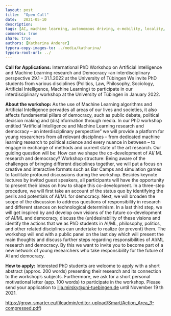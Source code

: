 ```yaml
---
layout: post
title:  "Open Call"
date:   2021-05-10
description: 
tags: [AI, machine learning, autonomous driving, e-mobility, locality, mobility]
comments: true
share: true
authors: [Katharina Anderer]
typora-copy-images-to: ../media/katharina/
typora-root-url: ../
---
```




**Call for Applications:**
International PhD Workshop on Artificial Intelligence and Machine Learning research and
Democracy –an interdisciplinary perspective
29.1 – 31.1.2022 at the University of Tübingen
We invite PhD students from various disciplines (Politics, Law, Philosophy, Sociology, Artificial
Intelligence, Machine Learning) to participate in our interdisciplinary workshop at the University of
Tübingen in January 2022.



**About the workshop:**
As the use of Machine Learning algorithms and Artificial Intelligence pervades all areas of
our lives and societies, it also affects fundamental pillars of democracy, such as public
debate, political decision making and (dis)information through media.
In our PhD workshop entitled “Artificial Intelligence and Machine Learning research and democracy –
an interdisciplinary perspective” we will provide a platform for young researchers from all relevant
disciplines – from dedicated machine learning research to political science and every nuance in
between – to engage in exchange of methods and current state of the art research. Our guiding
question will be:
How can we shape the co-development of AI/ ML research and democracy?
Workshop structure:
Being aware of the challenges of bringing different disciplines together, we will put a focus on creative
and interactive formats such as Bar Camps and simulation games to facilitate profound discussions
during the workshop. Besides keynote lectures by invited guest speakers, all participants will have
the opportunity to present their ideas on how to shape this co-development.
In a three-step procedure, we will first take an account of the status quo by identifying the perils and
potentials of AI/ML for democracy. Next, we will broaden the scope of the discussion to address
questions of responsibility in research and different stances on technological determinism. In a last
third step, we will get inspired by and develop own visions of the future co-development of AI/ML and
democracy, discuss the (un)desirability of these visions and identify the actions that we as PhD
students in AI/ML, philosophy, politics, and other related disciplines can undertake to realize (or
prevent) them.
The workshop will end with a public panel on the last day which will present the main thoughts and
discuss further steps regarding responsibilities of AI/ML research and democracy. By this we want to
invite you to become part of a new network of young researchers who take responsibility for the future
of AI and democracy.



**How to apply:**
Interested PhD students are welcome to apply with a short abstract (approx. 200 words) presenting
their research and its connection to the workshop’s subjects. Furthermore, we ask for a short personal
motivational letter (app. 100 words) to participate in the workshop.
Please send your application to ilja.mirsky@uni-tuebingen.de until November 19 th 2021.



https://grow-smarter.eu/fileadmin/editor-upload/Smart/Action_Area_3-compressed.pdf)